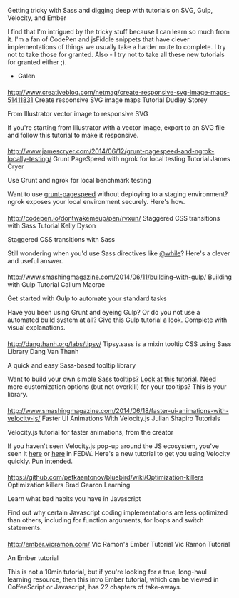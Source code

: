 Getting tricky with Sass and digging deep with tutorials on SVG, Gulp, Velocity, and Ember

I find that I'm intrigued by the tricky stuff because I can learn so much from it. I'm a fan of CodePen and jsFiddle snippets that have clever implementations of things we usually take a harder route to complete. I try not to take those for granted. Also - I try not to take all these new tutorials for granted either ;).

- Galen


####

http://www.creativebloq.com/netmag/create-responsive-svg-image-maps-51411831
Create responsive SVG image maps
Tutorial
Dudley Storey

From Illustrator vector image to responsive SVG

If you're starting from Illustrator with a vector image, export to an SVG file and follow this tutorial to make it responsive.


####

http://www.jamescryer.com/2014/06/12/grunt-pagespeed-and-ngrok-locally-testing/
Grunt PageSpeed with ngrok for local testing
Tutorial
James Cryer

Use Grunt and ngrok for local benchmark testing

Want to use <a href="https://www.npmjs.org/package/grunt-pagespeed">grunt-pagespeed</a> without deploying to a staging environment? ngrok exposes your local environment securely. Here's how.

####

http://codepen.io/dontwakemeup/pen/rvxun/
Staggered CSS transitions with Sass
Tutorial
Kelly Dyson

Staggered CSS transitions with Sass

Still wondering when you'd use Sass directives like <a href="http://thesassway.com/intermediate/if-for-each-while">@while</a>? Here's a clever and useful answer.

####

http://www.smashingmagazine.com/2014/06/11/building-with-gulp/
Building with Gulp
Tutorial
Callum Macrae

Get started with Gulp to automate your standard tasks

Have you been using Grunt and eyeing Gulp? Or do you not use a automated build system at all? Give this Gulp tutorial a look. Complete with visual explanations.

####

http://dangthanh.org/labs/tipsy/
Tipsy.sass is a mixin tooltip CSS using Sass
Library
Dang Van Thanh

A quick and easy Sass-based tooltip library

Want to build your own simple Sass tooltips? <a href="http://blustemy.io/tooltips-with-sass-mixins/">Look at this tutorial</a>. Need more customization options (but not overkill) for your tooltips? This is your library.

####

http://www.smashingmagazine.com/2014/06/18/faster-ui-animations-with-velocity-js/
Faster UI Animations With Velocity.js
Julian Shapiro
Tutorials

Velocity.js tutorial for faster animations, from the creator

If you haven't seen Velocity.js pop-up around the JS ecosystem, you've seen it <a href="http://frontenddevweekly.com/2014/05/06/cleaner-animations-jquery-lightest-weight-library/">here</a> or <a href="http://frontenddevweekly.com/2014/06/10/velocityjs-tutorial-will-animations-game/">here</a> in FEDW. Here's a new tutorial to get you using Velocity quickly. Pun intended.

####

https://github.com/petkaantonov/bluebird/wiki/Optimization-killers
Optimization killers
Brad Gearon
Learning

Learn what bad habits you have in Javascript

Find out why certain Javascript coding implementations are less optimized than others, including for function arguments, for loops and switch statements.

####

http://ember.vicramon.com/
Vic Ramon's Ember Tutorial
Vic Ramon
Tutorial

An Ember tutorial 

This is not a 10min tutorial, but if you're looking for a true, long-haul learning resource, then this intro Ember tutorial, which can be viewed in CoffeeScript or Javascript, has 22 chapters of take-aways.


